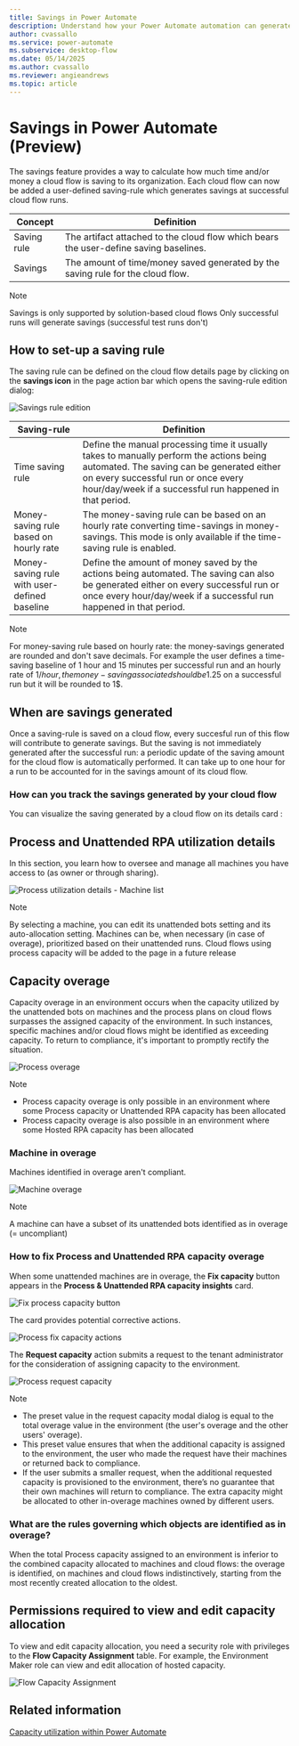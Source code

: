 ```yaml
---
title: Savings in Power Automate
description: Understand how your Power Automate automation can generate savings
author: cvassallo
ms.service: power-automate
ms.subservice: desktop-flow
ms.date: 05/14/2025
ms.author: cvassallo
ms.reviewer: angieandrews
ms.topic: article
---
```


# Savings in Power Automate (Preview)

The savings feature provides a way to calculate how much time and/or money a cloud flow is saving to its organization. Each cloud flow can now be added a user-defined saving-rule which generates savings at successful cloud flow runs.

|Concept|Definition|
|----|-------------------------------------------|
|Saving rule|The artifact attached to the cloud flow which bears the user-define saving baselines.|
|Savings|The amount of time/money saved generated by the saving rule for the cloud flow.|

> [!NOTE]
>
> Savings is only supported by solution-based cloud flows
> Only successful runs will generate savings (successful test runs don't)

## How to set-up a saving rule

The saving rule can be defined on the cloud flow details page by clicking on the **savings icon** in the page action bar which opens the saving-rule edition dialog:

![Savings rule edition](media/savings/savings_edition.png)

|Saving-rule|Definition|
|----|-------------------------------------------|
|Time saving rule|Define the manual processing time it usually takes to manually perform the actions being automated. The saving can be generated either on every successful run or once every hour/day/week if a successful run happened in that period.|
|Money-saving rule based on hourly rate|The money-saving rule can be based on an hourly rate converting time-savings in money-savings. This mode is only available if the time-saving rule is enabled.|
|Money-saving rule with user-defined baseline|Define the amount of money saved by the actions being automated. The saving can also be generated either on every successful run or once every hour/day/week if a successful run happened in that period.|

> [!NOTE]
>
> For money-saving rule based on hourly rate: the money-savings generated are rounded and don't save decimals. For example the user defines a time-saving baseline of 1 hour and 15 minutes per successful run and an hourly rate of 1$/hour, the money-saving associated should be 1.25$ on a successful run but it will be rounded to 1$.

## When are savings generated

Once a saving-rule is saved on a cloud flow, every succesful run of this flow will contribute to generate savings. But the saving is not immediately generated after the successful run: a periodic update of the saving amount for the cloud flow is automatically performed. It can take up to one hour for a run to be accounted for in the savings amount of its cloud flow.

### How can you track the savings generated by your cloud flow

You can visualize the saving generated by a cloud flow on its details card : 



## Process and Unattended RPA utilization details

In this section, you learn how to oversee and manage all machines you have access to (as owner or through sharing).

![Process utilization details - Machine list](media/capacity-utilization/process-details-machines-2.png)

> [!NOTE]
>
> By selecting a machine, you can edit its unattended bots setting and its auto-allocation setting.
> Machines can be, when necessary (in case of overage), prioritized based on their unattended runs.
> Cloud flows using process capacity will be added to the page in a future release

## Capacity overage

Capacity overage in an environment occurs when the capacity utilized by the unattended bots on machines and the process plans on cloud flows surpasses the assigned capacity of the environment. In such instances, specific machines and/or cloud flows might be identified as exceeding capacity. To return to compliance, it's important to promptly rectify the situation.

![Process overage](media/capacity-utilization/overage-unattended-2.png)

> [!NOTE]
>
> - Process capacity overage is only possible in an environment where some Process capacity or Unattended RPA capacity has been allocated
> - Process capacity overage is also possible in an environment where some Hosted RPA capacity has been allocated

### Machine in overage

Machines identified in overage aren't compliant.

![Machine overage](media/capacity-utilization/machine-overage.png)

> [!NOTE]
>
> A machine can have a subset of its unattended bots identified as in overage (= uncompliant)

### How to fix Process and Unattended RPA capacity overage

When some unattended machines are in overage, the **Fix capacity** button appears in the **Process & Unattended RPA capacity insights** card.

![Fix process capacity button](media/capacity-utilization/fix-process-capacity-button-2.png)

The card provides potential corrective actions.

![Process fix capacity actions](media/capacity-utilization/unattended-fix-capacity-2.png)

The **Request capacity** action submits a request to the tenant administrator for the consideration of assigning capacity to the environment.

![Process request capacity](media/capacity-utilization/unattended-capacity-request-2.png)

> [!NOTE]
>
> - The preset value in the request capacity modal dialog is equal to the total overage value in the environment (the user's overage and the other users' overage).
> - This preset value ensures that when the additional capacity is assigned to the environment, the user who made the request have their machines or returned back to compliance.
> - If the user submits a smaller request, when the additional requested capacity is provisioned to the environment, there’s no guarantee that their own machines will return to compliance. The extra capacity might be allocated to other in-overage machines owned by different users.

### What are the rules governing which objects are identified as in overage?

When the total Process capacity assigned to an environment is inferior to the combined capacity allocated to machines and cloud flows: the overage is identified, on machines and cloud flows indistinctively, starting from the most recently created allocation to the oldest.

## Permissions required to view and edit capacity allocation

To view and edit capacity allocation, you need a security role with privileges to the **Flow Capacity Assignment** table. For example, the Environment Maker role can view and edit allocation of hosted capacity.

![Flow Capacity Assignment](media/capacity-utilization/flow-capacity-assignment.png)

## Related information

[Capacity utilization within Power Automate](capacity-utilization.md)
